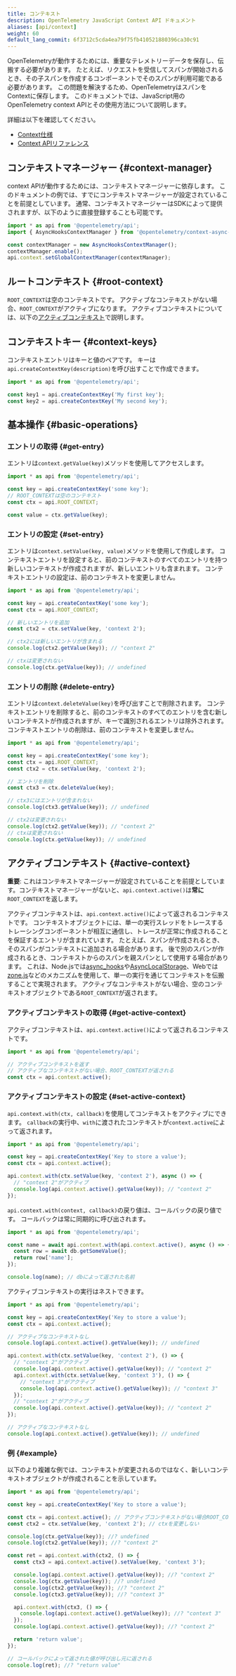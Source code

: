 ```yaml
---
title: コンテキスト
description: OpenTelemetry JavaScript Context API ドキュメント
aliases: [api/context]
weight: 60
default_lang_commit: 6f3712c5cda4ea79f75fb410521880396ca30c91
---
```


OpenTelemetryが動作するためには、重要なテレメトリーデータを保存し、伝搬する必要があります。
たとえば、リクエストを受信してスパンが開始されるとき、その子スパンを作成するコンポーネントでそのスパンが利用可能である必要があります。
この問題を解決するため、OpenTelemetryはスパンをContextに保存します。
このドキュメントでは、JavaScript用のOpenTelemetry context APIとその使用方法について説明します。

詳細は以下を確認してください。

- [Context仕様](/docs/specs/otel/context/)
- [Context APIリファレンス](https://open-telemetry.github.io/opentelemetry-js/classes/_opentelemetry_api.ContextAPI.html)

## コンテキストマネージャー {#context-manager}

context APIが動作するためには、コンテキストマネージャーに依存します。
このドキュメントの例では、すでにコンテキストマネージャーが設定されていることを前提としています。
通常、コンテキストマネージャーはSDKによって提供されますが、以下のように直接登録することも可能です。

```typescript
import * as api from '@opentelemetry/api';
import { AsyncHooksContextManager } from '@opentelemetry/context-async-hooks';

const contextManager = new AsyncHooksContextManager();
contextManager.enable();
api.context.setGlobalContextManager(contextManager);
```

## ルートコンテキスト {#root-context}

`ROOT_CONTEXT`は空のコンテキストです。
アクティブなコンテキストがない場合、`ROOT_CONTEXT`がアクティブになります。
アクティブコンテキストについては、以下の[アクティブコンテキスト](#active-context)で説明します。

## コンテキストキー {#context-keys}

コンテキストエントリはキーと値のペアです。
キーは`api.createContextKey(description)`を呼び出すことで作成できます。

```typescript
import * as api from '@opentelemetry/api';

const key1 = api.createContextKey('My first key');
const key2 = api.createContextKey('My second key');
```

## 基本操作 {#basic-operations}

### エントリの取得 {#get-entry}

エントリは`context.getValue(key)`メソッドを使用してアクセスします。

```typescript
import * as api from '@opentelemetry/api';

const key = api.createContextKey('some key');
// ROOT_CONTEXTは空のコンテキスト
const ctx = api.ROOT_CONTEXT;

const value = ctx.getValue(key);
```

### エントリの設定 {#set-entry}

エントリは`context.setValue(key, value)`メソッドを使用して作成します。
コンテキストエントリを設定すると、前のコンテキストのすべてのエントリを持つ新しいコンテキストが作成されますが、新しいエントリも含まれます。
コンテキストエントリの設定は、前のコンテキストを変更しません。

```typescript
import * as api from '@opentelemetry/api';

const key = api.createContextKey('some key');
const ctx = api.ROOT_CONTEXT;

// 新しいエントリを追加
const ctx2 = ctx.setValue(key, 'context 2');

// ctx2には新しいエントリが含まれる
console.log(ctx2.getValue(key)); // "context 2"

// ctxは変更されない
console.log(ctx.getValue(key)); // undefined
```

### エントリの削除 {#delete-entry}

エントリは`context.deleteValue(key)`を呼び出すことで削除されます。
コンテキストエントリを削除すると、前のコンテキストのすべてのエントリを含む新しいコンテキストが作成されますが、キーで識別されるエントリは除外されます。
コンテキストエントリの削除は、前のコンテキストを変更しません。

```typescript
import * as api from '@opentelemetry/api';

const key = api.createContextKey('some key');
const ctx = api.ROOT_CONTEXT;
const ctx2 = ctx.setValue(key, 'context 2');

// エントリを削除
const ctx3 = ctx.deleteValue(key);

// ctx3にはエントリが含まれない
console.log(ctx3.getValue(key)); // undefined

// ctx2は変更されない
console.log(ctx2.getValue(key)); // "context 2"
// ctxは変更されない
console.log(ctx.getValue(key)); // undefined
```

## アクティブコンテキスト {#active-context}

**重要**: これはコンテキストマネージャーが設定されていることを前提としています。コンテキストマネージャーがないと、`api.context.active()`は**常に**`ROOT_CONTEXT`を返します。

アクティブコンテキストは、`api.context.active()`によって返されるコンテキストです。
コンテキストオブジェクトには、単一の実行スレッドをトレースするトレーシングコンポーネントが相互に通信し、トレースが正常に作成されることを保証するエントリが含まれています。
たとえば、スパンが作成されるとき、そのスパンがコンテキストに追加される場合があります。
後で別のスパンが作成されるとき、コンテキストからのスパンを親スパンとして使用する場合があります。
これは、Node.jsでは[async_hooks](https://nodejs.org/api/async_hooks.html)や[AsyncLocalStorage](https://nodejs.org/api/async_context.html#async_context_class_asynclocalstorage)、Webでは[zone.js](https://github.com/angular/angular/tree/main/packages/zone.js)などのメカニズムを使用して、単一の実行を通じてコンテキストを伝搬することで実現されます。
アクティブなコンテキストがない場合、空のコンテキストオブジェクトである`ROOT_CONTEXT`が返されます。

### アクティブコンテキストの取得 {#get-active-context}

アクティブコンテキストは、`api.context.active()`によって返されるコンテキストです。

```typescript
import * as api from '@opentelemetry/api';

// アクティブコンテキストを返す
// アクティブなコンテキストがない場合、ROOT_CONTEXTが返される
const ctx = api.context.active();
```

### アクティブコンテキストの設定 {#set-active-context}

`api.context.with(ctx, callback)`を使用してコンテキストをアクティブにできます。
`callback`の実行中、`with`に渡されたコンテキストが`context.active`によって返されます。

```typescript
import * as api from '@opentelemetry/api';

const key = api.createContextKey('Key to store a value');
const ctx = api.context.active();

api.context.with(ctx.setValue(key, 'context 2'), async () => {
  // "context 2"がアクティブ
  console.log(api.context.active().getValue(key)); // "context 2"
});
```

`api.context.with(context, callback)`の戻り値は、コールバックの戻り値です。
コールバックは常に同期的に呼び出されます。

```typescript
import * as api from '@opentelemetry/api';

const name = await api.context.with(api.context.active(), async () => {
  const row = await db.getSomeValue();
  return row['name'];
});

console.log(name); // dbによって返された名前
```

アクティブコンテキストの実行はネストできます。

```typescript
import * as api from '@opentelemetry/api';

const key = api.createContextKey('Key to store a value');
const ctx = api.context.active();

// アクティブなコンテキストなし
console.log(api.context.active().getValue(key)); // undefined

api.context.with(ctx.setValue(key, 'context 2'), () => {
  // "context 2"がアクティブ
  console.log(api.context.active().getValue(key)); // "context 2"
  api.context.with(ctx.setValue(key, 'context 3'), () => {
    // "context 3"がアクティブ
    console.log(api.context.active().getValue(key)); // "context 3"
  });
  // "context 2"がアクティブ
  console.log(api.context.active().getValue(key)); // "context 2"
});

// アクティブなコンテキストなし
console.log(api.context.active().getValue(key)); // undefined
```

### 例 {#example}

以下のより複雑な例では、コンテキストが変更されるのではなく、新しいコンテキストオブジェクトが作成されることを示しています。

```typescript
import * as api from '@opentelemetry/api';

const key = api.createContextKey('Key to store a value');

const ctx = api.context.active(); // アクティブコンテキストがない場合ROOT_CONTEXTを返す
const ctx2 = ctx.setValue(key, 'context 2'); // ctxを変更しない

console.log(ctx.getValue(key)); //? undefined
console.log(ctx2.getValue(key)); //? "context 2"

const ret = api.context.with(ctx2, () => {
  const ctx3 = api.context.active().setValue(key, 'context 3');

  console.log(api.context.active().getValue(key)); //? "context 2"
  console.log(ctx.getValue(key)); //? undefined
  console.log(ctx2.getValue(key)); //? "context 2"
  console.log(ctx3.getValue(key)); //? "context 3"

  api.context.with(ctx3, () => {
    console.log(api.context.active().getValue(key)); //? "context 3"
  });
  console.log(api.context.active().getValue(key)); //? "context 2"

  return 'return value';
});

// コールバックによって返された値が呼び出し元に返される
console.log(ret); //? "return value"
```
